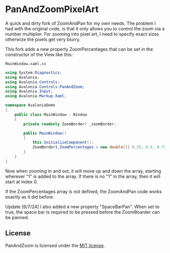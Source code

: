 # PanAndZoomPixelArt
A quick and dirty fork of ZoomAndPan for my own needs. The problem I had with the original code, is that it only allows you to control the zoom via a number multiplier. For zooming into pixel art, I need to specify exact sizes otherwize the pixels get very blurry. 

This fork adds a new property ZoomPercentages that can be set in the constructor of the View like this:

`MainWindow.xaml.cs`
```C#
using System.Diagnostics;
using Avalonia;
using Avalonia.Controls;
using Avalonia.Controls.PanAndZoom;
using Avalonia.Input;
using Avalonia.Markup.Xaml;

namespace AvaloniaDemo
{
    public class MainWindow : Window
    {
        private readonly ZoomBorder? _zoomBorder;

        public MainWindow()
        {
            this.InitializeComponent();
            ZoomBorder1.ZoomPercentages = new double[]{ 0.25, 0.5, 0.75, 1, 1.5, 2 , 3, 4 };
        }
    }
}
```


Now when zooming in and out, it will move up and down the array, starting wherever "1" is added to the array. If there is no "1" in the array, then it will start at index 0. 

If the ZoomPercentages array is not defined, the ZoomAndPan code works exactly as it did before. 

Update [6/7/24]
I also added a new property "SpaceBarPan". When set to true, the space bar is required to be pressed before the ZoomBoarder can be panned. 

## License

PanAndZoom is licensed under the [MIT license](LICENSE.TXT).
